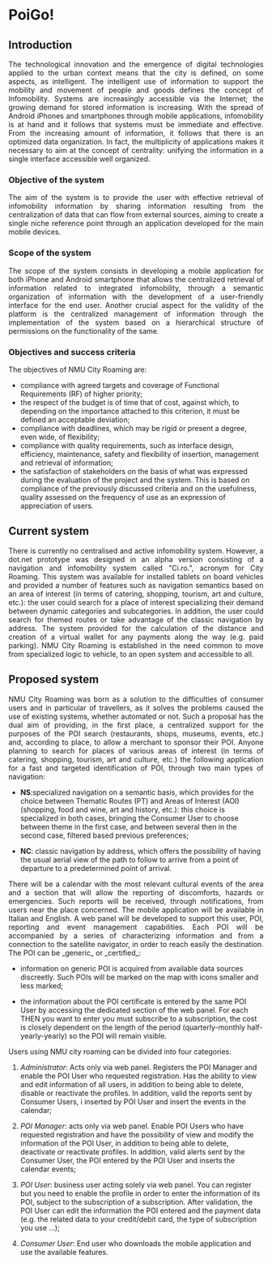 # PoiGo!
## Introduction
<p align="justify"> The technological innovation and the emergence of digital technologies applied to the urban context means that the city is defined, on some aspects, as intelligent. The intelligent use of information to support the mobility and movement of people and goods defines the concept of Infomobility. Systems are increasingly accessible via the Internet; the growing demand for stored information is increasing. With the spread of Android iPhones and smartphones through mobile applications, infomobility is at hand and it follows that systems must be immediate and effective. From the increasing amount of information, it follows that there is an optimized data organization. In fact, the multiplicity of applications makes it necessary to aim at the concept of centrality: unifying the information in a single interface accessible well organized.</p>

### Objective of the system
<p align="justify"> The aim of the system is to provide the user with effective retrieval of infomobility information by sharing information resulting from the centralization of data that can flow from external sources, aiming to create a single niche reference point through an application developed for the main mobile devices. </p>

### Scope of the system
<p align="justify"> The scope of the system consists in developing a mobile application for both iPhone and Android smartphone that allows the centralized retrieval of information related to integrated infomobility, through a semantic organization of information with the development of a user-friendly interface for the end user. Another crucial aspect for the validity of the platform is the centralized management of information through the implementation of the system based on a hierarchical structure of permissions on the functionality of the same. </p>

### Objectives and success criteria
The objectives of NMU City Roaming are:
- compliance with agreed targets and coverage of Functional Requirements (RF) of higher priority;
- the respect of the budget is of time that of cost, against which, to depending on the importance attached to this criterion, it must be defined an acceptable deviation;
- compliance with deadlines, which may be rigid or present a degree, even wide, of flexibility;
- compliance with quality requirements, such as interface design, efficiency, maintenance, safety and flexibility of insertion, management and retrieval of information;
- the satisfaction of stakeholders on the basis of what was expressed during the evaluation of the project and the system. This is based on compliance of the previously discussed criteria and on the usefulness, quality assessed on the frequency of use as an expression of appreciation of users.

## Current system
<p align="justify"> There is currently no centralised and active infomobility system.
However, a dot.net prototype was designed in an alpha version
consisting of a navigation and infomobility system called "Ci.ro.",
acronym for City Roaming. This system was available for installed tablets
on board vehicles and provided a number of features such as navigation
semantics based on an area of interest (in terms of catering, shopping,
tourism, art and culture, etc.): the user could search for a place of interest
specializing their demand between dynamic categories and subcategories.
In addition, the user could search for themed routes or take advantage of the classic
navigation by address. The system provided for the calculation of the distance and
creation of a virtual wallet for any payments along the way
(e.g. paid parking). NMU City Roaming is established in the need
common to move from specialized logic to vehicle, to an open system
and accessible to all.</p>

## Proposed system
<p align="justify"> NMU City Roaming was born as a solution to the difficulties of consumer users
and in particular of travellers, as it solves the problems caused
the use of existing systems, whether automated or not. Such a proposal
has the dual aim of providing, in the first place, a centralized support
for the purposes of the POI search (restaurants, shops, museums, events, etc.) and, according to
place, to allow a merchant to sponsor their POI.
Anyone planning to search for places of various areas of interest (in
terms of catering, shopping, tourism, art and culture, etc.)
the following application for a fast and targeted identification of POI,
through two main types of navigation: </p>

- **NS**:specialized navigation on a semantic basis, which provides for the choice between
Thematic Routes (PT) and Areas of Interest (AOI) (shopping, food and wine,
art and history, etc.): this choice is specialized in both cases,
bringing the Consumer User to choose between
theme in the first case, and between several then in the second case, filtered based
previous preferences;

- **NC**: classic navigation by address, which offers the possibility of having the usual
aerial view of the path to follow to arrive from a point of
departure to a predetermined point of arrival.
<p align="justify"> There will be a calendar with the most relevant cultural events of the
area and a section that will allow the reporting of discomforts, hazards or emergencies.
Such reports will be received, through notifications, from
users near the place concerned. The mobile application will be available
in Italian and English.
A web panel will be developed to support this
user, POI, reporting and event management capabilities. Each POI will be accompanied by a series of characterizing information
and from a connection to the satellite navigator, in order to reach
easily the destination. The POI can be _generic_ or _certified_: </p>

- information on generic POI is acquired from available data sources
discreetly. Such POIs will be marked on the map with icons
smaller and less marked;

- the information about the POI certificate is entered by the same POI User
by accessing the dedicated section of the web panel. For each
THEN you want to enter you must subscribe to a subscription, the
cost is closely dependent on the length of the period (quarterly-monthly
half-yearly-yearly) so the POI will remain visible.

Users using NMU city roaming can be divided into
four categories:

1. _Administrator_: Acts only via web panel. Registers the
POI Manager and enable the POI User who requested registration.
Has the ability to view and edit information
of all users, in addition to being able to delete, disable or reactivate the
profiles. In addition, valid the reports sent by Consumer Users, i
inserted by POI User and insert the events in the calendar;

2. _POI Manager_: acts only via web panel. Enable POI
Users who have requested registration and have the possibility of
view and modify the information of the POI User, in addition to being able to
delete, deactivate or reactivate profiles. In addition, valid alerts
sent by the Consumer User, the POI entered by the POI User and inserts the
calendar events;

3. _POI User_: business user acting solely via web panel.
You can register but you need to enable the profile in order to enter
the information of its POI, subject to the subscription of a
subscription. After validation, the POI User can edit the information
the POI entered and the payment data (e.g. the related data
to your credit/debit card, the type of subscription you use
...);

4. _Consumer User_: End user who downloads the mobile application and
use the available features.
